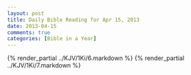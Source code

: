 ```yaml
---
layout: post
title: Daily Bible Reading for Apr 15, 2013
date: 2013-04-15
comments: true
categories: [Bible in a Year]
---
```

{% render_partial ../KJV/1Ki/6.markdown %}
{% render_partial ../KJV/1Ki/7.markdown %}
